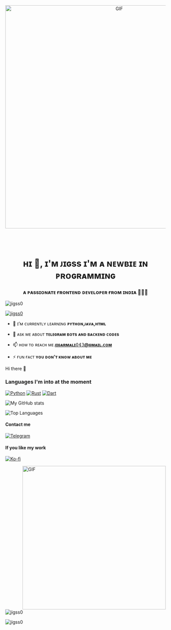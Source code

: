 <div align="center">
<img hight="300" width="700" alt="GIF" align="center" src="https://github.com/Xx-Ashutosh-xX/Xx-Ashutosh-xX/blob/master/assets/208593.gif">
</div>

</br>
</br>
</br>

<h1 align="center">ʜɪ 👋, ɪ'ᴍ ᴊɪɢss ɪ'ᴍ ᴀ ɴᴇᴡʙɪᴇ ɪɴ ᴘʀᴏɢʀᴀᴍᴍɪɴɢ</h1>
<h3 align="center">ᴀ ᴘᴀssɪᴏɴᴀᴛᴇ ғʀᴏɴᴛᴇɴᴅ ᴅᴇᴠᴇʟᴏᴘᴇʀ ғʀᴏᴍ ɪɴᴅɪᴀ 🥀🇮🇳</h3>

<p align="left"> <img src="https://komarev.com/ghpvc/?username=jigss0&label=Profile%20views&color=0e75b6&style=flat" alt="jigss0" /> </p>

<p align="left"> <a href="https://github.com/ryo-ma/github-profile-trophy"><img src="https://github-profile-trophy.vercel.app/?username=jigss0" alt="jigss0" /></a> </p>

- 🌱 ɪ’ᴍ ᴄᴜʀʀᴇɴᴛʟʏ ʟᴇᴀʀɴɪɴɢ **ᴘʏᴛʜᴏɴ,ᴊᴀᴠᴀ,ʜᴛᴍʟ**

- 💬 ᴀsᴋ ᴍᴇ ᴀʙᴏᴜᴛ **ᴛᴇʟᴇɢʀᴀᴍ ʙᴏᴛs ᴀɴᴅ ʙᴀᴄᴋᴇɴᴅ ᴄᴏᴅᴇs**

- 📫 ʜᴏᴡ ᴛᴏ ʀᴇᴀᴄʜ ᴍᴇ **ᴊɪɢᴀʀᴍᴀʟɪ𝟶𝟺𝟹@ɢᴍᴀɪʟ.ᴄᴏᴍ**

- ⚡ ғᴜɴ ғᴀᴄᴛ **ʏᴏᴜ ᴅᴏɴ'ᴛ ᴋɴᴏᴡ ᴀʙᴏᴜᴛ ᴍᴇ**

Hi there 👋

### Languages I'm into at the moment

[![Python](https://img.shields.io/badge/Python-14354C?style=for-the-badge&logo=python&logoColor=white)](https://www.python.org)
[![Rust](https://img.shields.io/badge/Rust-000000?style=for-the-badge&logo=rust&logoColor=white)](https://rust-lang.org)
[![Dart](https://img.shields.io/badge/Dart-0175C2?style=for-the-badge&logo=dart&logoColor=white)](https://dart.dev)

![My GitHub stats](https://github-readme-stats.vercel.app/api?username=fushinori&show_icons=true&count_private=true&custom_title=My%20Github%20Stats&theme=gruvbox&hide_border=true)

![Top Languages](https://github-readme-stats.vercel.app/api/top-langs/?username=fushinori&custom_title=My%20Top%20Used%20Languages&theme=gruvbox&hide_border=true&show_icons=true)

#### Contact me
[![Telegram](https://img.shields.io/badge/Telegram-2CA5E0?style=for-the-badge&logo=telegram&logoColor=white)](https://t.me/fushinori)

#### If you like my work
[![Ko-fi](https://img.shields.io/badge/Ko--fi-F16061?style=for-the-badge&logo=ko-fi&logoColor=white)](https://ko-fi.com/fushinori)


<img hight="320" width="450" align="right" alt="GIF" src="https://github.com/Xx-Ashutosh-xX/Xx-Ashutosh-xX/blob/master/assets/93195.gif">

<p>&nbsp;<img align="center" src="https://github-readme-stats.vercel.app/api?username=jigss0&show_icons=true&locale=en" alt="jigss0" /></p>

<p><img align="center" src="https://github-readme-streak-stats.herokuapp.com/?user=jigss0&" alt="jigss0" /></p>

